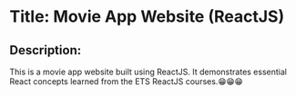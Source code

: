 # Title: Movie App Website (ReactJS)

## Description:
This is a movie app website built using ReactJS. It demonstrates essential React concepts learned from the ETS ReactJS courses.😁😁😁
